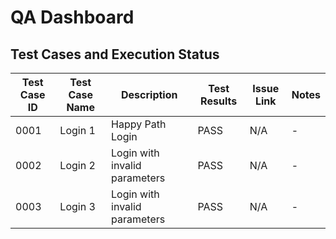 # QA Dashboard

## Test Cases and Execution Status

| Test Case ID | Test Case Name | Description | Test Results | Issue Link | Notes |
| ----------- | ----------- | ----------- | ----------- | ----------- | ----------- |
| 0001 | Login 1 | Happy Path Login | PASS | N/A | - |
| 0002 | Login 2 | Login with invalid parameters | PASS | N/A | - |
| 0003 | Login 3 | Login with invalid parameters | PASS | N/A | - |
